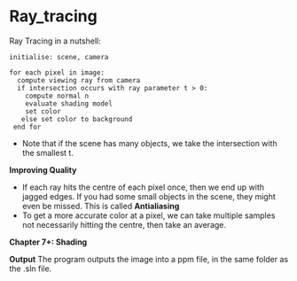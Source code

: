 # Ray_tracing

Ray Tracing in a nutshell:
```
initialise: scene, camera

for each pixel in image:
  compute viewing ray from camera
  if intersection occurs with ray parameter t > 0:
    compute normal n
    evaluate shading model
    set color
   else set color to background
 end for
```
- Note that if the scene has many objects, we take the intersection with the smallest t.

**Improving Quality**
- If each ray hits the centre of each pixel once, then we end up with jagged edges. If you had some small objects in the scene, they might even be missed. This is called **Antialiasing**
- To get a more accurate color at a pixel, we can take multiple samples not necessarily hitting the centre, then take an average. 

**Chapter 7+: Shading**

**Output**
The program outputs the image into a ppm file, in the same folder as the .sln file.


